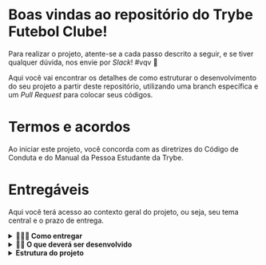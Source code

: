 # Boas vindas ao repositório do Trybe Futebol Clube!

Para realizar o projeto, atente-se a cada passo descrito a seguir, e se tiver qualquer dúvida, nos envie por _Slack_! #vqv 🚀

Aqui você vai encontrar os detalhes de como estruturar o desenvolvimento do seu projeto a partir deste repositório, utilizando uma branch específica e um _Pull Request_ para colocar seus códigos.

# Termos e acordos

Ao iniciar este projeto, você concorda com as diretrizes do Código de Conduta e do Manual da Pessoa Estudante da Trybe.

# Entregáveis

Aqui você terá acesso ao contexto geral do projeto, ou seja, seu tema central e o prazo de entrega.

<details>
  <summary><strong>🤷🏽‍♀️ Como entregar</strong></summary><br />

  Para entregar o seu projeto você deverá criar um *Pull Request* neste repositório.

  Lembre-se que você pode consultar nosso conteúdo sobre [Git & GitHub](https://app.betrybe.com/course/4d67f5b4-34a6-489f-a205-b6c7dc50fc16/) e nosso [Blog - Git & GitHub](https://blog.betrybe.com/tecnologia/git-e-github/) sempre que precisar!
</details>

<details>
  <summary><strong>👨‍💻 O que deverá ser desenvolvido</strong></summary><br />

  ![Exemplo app front](assets/front-example.png)

  O `TFC` é um site informativo sobre partidas e classificações de futebol! ⚽️

  No time de desenvolvimento do `TFC`, seu *squad* ficou responsável por desenvolver uma API (utilizando o método `TDD`) e também integrar *- através do docker-compose -* as aplicações para que elas funcionem consumindo um banco de dados.

  Nesse projeto, você vai construir **um back-end dockerizado utilizando modelagem de dados através do Sequelize**. Seu desenvolvimento deve **respeitar regras de negócio** providas no projeto e **sua API deve ser capaz de ser consumida por um front-end já provido nesse projeto**.

  Para adicionar uma partida é necessário ter um _token_, portanto a pessoa deverá estar logada para fazer as alterações. Teremos um relacionamento entre as tabelas `teams` e `matches` para fazer as atualizações das partidas.

  O seu back-end deverá implementar regras de negócio para popular adequadamente a tabela disponível no front-end que será exibida para a pessoa usuária do sistema.

</details>

<details>
  <summary><strong> Estrutura do projeto</strong></summary><br />

O projeto é composto de 4 entidades importantes para sua estrutura:

1️⃣ **Banco de dados:**
  - Tem o papel de fornecer dados para o serviço _back-end_. Durante os testes sempre vai ser acessado pelo `sequelize` e via porta `3002` do `localhost`; 
  - O projeto contém um script `db:reset` para resetar o banco de dados, criando este e rodando as _migrations_ e _seeders_. Você pode usá-lo em `app/backend` com o commando `npm run db:reset`;
  - Já existem _seeders_ prontas em `app/backend/seeders`. Quando acabar de fazer uma _migration_ você deve renomear a _seeder_ retirando o underline (`_`) ao fim dela, assim o script `db:reset` vai usá-la nos testes e você testará sua _migration_.

2️⃣ **Back-end:**
 - Deve rodar na porta `3001`, pois o front-end faz requisições para ele na porta `3001` por padrão;
 - Sua aplicação deve ser inicializada a partir do arquivo `app/backend/src/server.ts`;
 - Garanta que o `express` é executado e a aplicação ouve a porta que vem das variáveis de ambiente;
 - Todas as dependências extras (tal como `joi`, `boom`, `express-async-errors`...) devem ser listadas em `app/backend/packages.npm`.
  
3️⃣ **Front-end:**
  - Todos os testes a partir do requisito de login usam o `puppeteer` para simular uma pessoa acessando o site `http://localhost:3000/`; 
  - Esse site faz requisições para o back-end na porta `3001` para acessar e modificar os dados do banco através dos endpoints que você deve construir nos requisitos.

4️⃣ **Docker:**
  - O Docker entra com o papel de unir todas as partes e subir um projeto completo com um comando só via o `docker-compose`;
  - Você **deve** configurar as `Dockerfiles` nas raízes do `front-end` e `back-end`, copiando os arquivos para a imagem, instalando as dependências e inicializando a aplicação;
  - Seu projeto deve ter um arquivo `app/docker-compose.yml` (você pode criá-lo a partir do `app/docker-compose.example.yml`), você deve garantir que no arquivo:
    - O container_name` do serviço `back-end` é nomeado como `app_backend`;
    - O banco de dados tem sua porta do container `3306` mapeada para as `3002` do `localhost`;
    - O serviço `front-end` tem a porta `3000` do container mapeada para a porta `3000` do `localhost`.
    - Depois de subir o container você pode acessar o `front-end` via `http://localhost:3000/` como os testes farão. 


<details>
  <summary><strong>🗓 Data de Entrega</strong></summary><br />

  * Projeto individual;
  * Serão `7` dias de projeto;
  * Data de entrega para avaliação final do projeto: `24/06/2022 14:00`.

</details>

# Orientações


## Antes de começar a desenvolver 

Leia essa parte atentamente, pois aqui você encontrará informações importantes para preparar corretamente o setup do projeto.

<details>
  <summary><strong> Iniciando o projeto</strong></summary><br />

  1. Clone o repositório
    * `git clone https://github.com/tryber/sd-016-a-trybe-futebol-clube.git`.
    * Entre na pasta do repositório que você acabou de clonar:
      * `cd sd-016-a-trybe-futebol-clube`

  2. Instale as dependências [**Caso existam**]
    * `npm install`

  3. Crie uma branch a partir da branch `master`
    * Verifique que você está na branch `master`
      * Exemplo: `git branch`
    * Se não estiver, mude para a branch `master`
      * Exemplo: `git checkout master`
    * Agora crie uma branch à qual você vai submeter os `commits` do seu projeto
      * Você deve criar uma branch no seguinte formato: `nome-de-usuario-nome-do-projeto`
      * Exemplo: `git checkout -b joaozinho-sd-016-a-trybe-futebol-clube`

  4. Adicione as mudanças ao _stage_ do Git e faça um `commit`
    * Verifique que as mudanças ainda não estão no _stage_
      * Exemplo: `git status` (deve aparecer listada a pasta _joaozinho_ em vermelho)
    * Adicione o novo arquivo ao _stage_ do Git
        * Exemplo:
          * `git add .` (adicionando todas as mudanças - _que estavam em vermelho_ - ao stage do Git)
          * `git status` (deve aparecer listado o arquivo _joaozinho/README.md_ em verde)
    * Faça o `commit` inicial
        * Exemplo:
          * `git commit -m 'iniciando o projeto x'` (fazendo o primeiro commit)
          * `git status` (deve aparecer uma mensagem tipo _nothing to commit_ )

  5. Adicione a sua branch com o novo `commit` ao repositório remoto
    * Usando o exemplo anterior: `git push -u origin joaozinho-sd-016-a-trybe-futebol-clube`

  6. Crie um novo `Pull Request` _(PR)_
    * Vá até a página de _Pull Requests_ do [repositório no GitHub](https://github.com/tryber/sd-0x-project-[nome-do-projeto]/pulls)
    * Clique no botão verde _"New pull request"_
    * Clique na caixa de seleção _"Compare"_ e escolha a sua branch **com atenção**
    * Clique no botão verde _"Create pull request"_
    * Adicione uma descrição para o _Pull Request_ e clique no botão verde _"Create pull request"_
    * **Não se preocupe em preencher mais nada por enquanto!**
    * Volte até a [página de _Pull Requests_ do repositório](https://github.com/tryber/sd-0x-project-[nome-do-projeto]/pulls) e confira que o seu _Pull Request_ está criado

</details>



<details>
  <summary><strong> Linter</strong></summary><br />

  Para garantir a qualidade do código, usaremos o [ESLint](https://eslint.org/) para fazer a sua análise estática.

  Este projeto já vem com as dependências relacionadas ao _linter_ configuradas nos arquivos `package.json` nos seguintes caminhos:

  - `sd-0x-trybe-futebol-clube/app/backend/package.json`

  Para rodar o `ESLint` em um projeto, basta executar o comando `npm install` dentro do projeto e depois `npm run lint`. Se a análise do `ESLint` encontrar problemas no seu código, tais problemas serão mostrados no seu terminal. Se não houver problema no seu código, nada será impresso no seu terminal.

  Você também pode instalar o plugin do `ESLint` no `VSCode`: bastar ir em extensions e baixar o [plugin `ESLint`](https://marketplace.visualstudio.com/items?itemName=dbaeumer.vscode-eslint).

⚠️**Atenção:** Pull Requests com issues de linter não serão avaliadas. Atente-se para resolvê-las antes de finalizar o desenvolvimento.

</details>



<details>
  <summary><strong>⚠️ Configurações mínimas nas máquinas locais para rodar o projeto</strong></summary><br />


Na sua máquina você deve ter:
	
 - Sistema Operacional Distribuição Unix
 - Node versão 16  
 - Docker
 - Docker-compose versão 1.29.2
	
	
➡️ O `node` deve ter versão igual ou superior à `16.15.0 LTS`. 
	* Para instalar o nvm, [acesse esse link](https://github.com/nvm-sh/nvm#installing-and-updating);
	*Rode os comandos abaixo para instalar a versão correta de `node` e usá-la:
		* `nvm install 16 --lts`
		* `nvm use 16`
		* `nvm alias default 16` 

➡️ O`docker-compose` deve ter versão igual ou superior à`ˆ1.29.2`:
	* Use esse [link de referência para realizar a instalação corretamente no ubuntu](https://app.betrybe.com/course/back-end/docker/orquestrando-containers-com-docker-compose/6e8afaef-566a-47f2-9246-d3700db7a56a/conteudo/0006a231-1a10-48a2-ac82-9e03e205a231/instalacao/abe40727-6310-4ad8-bde6-fd1e919dadc0?use_case=side_bar);
	* Acesse o [link da documentação oficial com passos para desinstalar] (https://docs.docker.com/compose/install/#uninstallation) caso necessário.


</details>


<details>
  <summary><strong>🐳 Configuração Docker</strong></summary><br />

  ### Docker e Docker-compose

  ⚠ O seu docker-compose precisa estar na versão 1.29 ou superior.  ⚠
[Veja aqui a documentação para atualizar o docker-compose.](https://docs.docker.com/compose/install/)

▶️ **Crie os arquivos dockerfile e docker-compose:**

  - As pastas `frontend/` e `backend/` devem possuir um arquivo dockerfile;
  - A pasta `app/` deve possuir um arquivo docker-compose;
  - Os arquivos dockerfile e docker-compose devem estar configurados corretamente.

⚠️ **Atenção:**

- Seu projeto vai conter um arquivo docker-compose.example.yml.
- Seu service do back-end no docker-compose deve ter o `depends_on` exatamente igual ao do arquivo docker-compose.example.yml.
- Use o modelo de serviço do banco de dados que está no arquivo `app/docker-compose.example.yml`, que está igual ao formato abaixo:

 
  ``` yml
  version: '3.9'
  services:
    frontend:
      build: ./frontend
      # ...
      depends_on:
        backend:
          condition: service_healthy
      # Os `healthcheck` devem garantir que a aplicação
      # está operacional, antes de liberar o container
      healthcheck:
        test: ["CMD", "lsof", "-t", "-i:3000"]  # Caso utilize outra porta interna para o front, altere ela aqui também
        timeout: 10s
        retries: 5
    backend:
      build: ./backend
      # ...
      depends_on:
        db:
          condition: service_healthy
      environment:
        - PORT=3001
        # Os dados abaixo se referem ao container `db`
        # Dica: Relembre aqui da comunicação interna entre containers
        - DB_USER=root
        - DB_PASS=123456
        - DB_HOST=db
        - DB_NAME=TRYBE_FUTEBOL_CLUBE
        - DB_PORT=3306
      healthcheck:
        test: ["CMD", "lsof", "-t", "-i:3001"] # Caso utilize outra porta interna para o back, altere ela aqui também
        timeout: 10s
        retries: 5
    db:
      image: mysql:8.0.21
      container_name: db
      ports:
        - 3002:3306
      environment:
        - MYSQL_ROOT_PASSWORD=123456
      restart: 'always'
      healthcheck:
        test: ["CMD", "mysqladmin" ,"ping", "-h", "localhost"] # Deve aguardar o banco ficar operacional
        timeout: 10s
        retries: 5
      cap_add:
        - SYS_NICE # Deve omitir alertas menores
  ```
	
>  👀 **De olho na dica:**
> Lembre-se, você pode revisitar os conteúdos sobre Docker:
> - [Dockerfile](https://app.betrybe.com/course/back-end/docker/manipulacao-e-criacao-de-imagens-no-docker/e92d2393-3508-43ab-8a67-2b2516d25864) (Seção Dockerfile - Comandos Básicos)
> - [docker-compose](https://app.betrybe.com/course/back-end/docker/orquestrando-containers-com-docker-compose/6e8afaef-566a-47f2-9246-d3700db7a56a) (Seção Compose File - Parte I)


  ⚠️ Suas `Dockerfiles`, do _front-end_ e _back-end_, e seu `docker-compose` não serão suficientes para gerar os _containers_. Também será necessário criar as _migrations_ e configurar o _app_ `express` em `app/backend/src/app.ts` para que seu projeto seja executável via Docker. **Por isso implemente os 3 primeiros requisitos para começar a testar o projeto usando o Docker e docker-compose.**

  ⚠️ O avaliador utiliza os mesmos valores das variáveis de ambiente contidas no `docker-compose` (por exemplo `DB_USER`, `DB_PASS`, `DB_HOST`) e as portas que os containers devem utilizar. **Por mais que seja possível alterar algumas delas e ajustar os testes para continuarem funcionais, recomendamos fortemente a não alterá-las.**

</details>

<details>
  <summary><strong>⚠️ Pré-requisitos para uma boa avaliação </strong></summary><br />

 Para que esse projeto faça a avaliação corretamente, **sua aplicação deve ter um funcionamento mínimo**. Isso porque o avaliador **vai executar um teste de usabilidade E2E** (End-to-end, ou Ponto a ponto). 

> Leia mais sobre esse tipo de teste [nesse link](https://app.betrybe.com/course/real-life-engineer/e2e_tests_puppeteer))*, acompanhado de validações adicionais *(Compilação do TypeScript e inicialização do Sequelize)* que podem ser acompanhados pelo uso do script `npm run test:debug`;

 ▶️ **Premissas gerais:**

 Considere que para TODOS OS REQUISITOS, EXCETO os de testes de cobertura:

  - Deve existir uma aplicação de back-end **rodando em um container de nome `app_backend`**;
    - Considere a leitura do dia de *Docker* `Manipulação e Criação de Imagens no Docker` [nesse link](https://app.betrybe.com/course/back-end/docker/manipulacao-e-criacao-de-imagens-no-docker/e92d2393-3508-43ab-8a67-2b2516d25864).
    - ⚠️ Utilize o parâmetro `container_name` no seu serviço para customizar e forçar o nome do mesmo:
  ``` yml
  #...

    backend:
      # ...
      container_name: app_backend
      # ...

  # ...
  ```

  - O container `app_backend` deve ser capaz **de se comunicar com outro container rodando um banco de dados mysql**;
    - Considere a leitura do dia de *Docker* `Orquestrando Containers com Docker Compose` [nesse link](https://app.betrybe.com/course/back-end/docker/orquestrando-containers-com-docker-compose/6e8afaef-566a-47f2-9246-d3700db7a56a).

  - Dentro do container `app_backend`, o avaliador irá verificar:
    - **Que é possível rodar o `tsc` ("TypeScript Compiler") sem erros**, através do script `build`, da própria aplicação back-end;
    - **Que o `tsc` deve gerar um arquivo `./build/database/config/database.js`** dentro do container `app_backend`;
      - Considere a leitura da seção `Bônus: Model com Sequelize` no conteúdo de *TypeScript*: `Tipagem Estática e Generics` [nesse link](https://app.betrybe.com/course/back-end/typescript/tipagem-estatica-e-generics/68eccf60-a982-4455-837d-da31e8726be5).
    - **Que é possível restaurar e popular o banco de dados** utilizando o `sequelize-cli`, a partir do arquivo de configuração `./build/database/config/database.js`, utilizando o script `db:reset`, da própria aplicação back-end.
      - ⚠️ Note:
        -  Os seeds já foram providos em `./app/backend/src/database/seeders`, **porém, precisam ser renomeados** *(remoção do underline (`_`), do final do arquivo)* para que possam ser reconhecidos pelo `sequelize-cli`, a medida que as respectivas `migrations` forem criadas;
        -  Existe uma `migration` com nome `./app/backend/src/database/migrations/99999999999999-create-z.js` responsável por indicar que o banco foi criado corretamente e está funcionando. **Não apague ou renomeie essa migration**,

  ⚠️ **A partir do 5º requisito**, a aplicação de front-end deve estar **rodando em um container**, de forma que a mesma tentará consumir sua aplicação back-end (**que deve estar saudável**, considerando os pontos anteriores).

</details>


## Durante o desenvolvimento 

Aqui você encontrará orientações e dicas que ajudarão muito no desenvolvimento do projeto. Sempre que tiver dúvidas ou bugs aparecerem, dê uma olhada aqui. 👀

<details>
  <summary><strong>⌨️ Boas práticas</strong></summary><br/>

</br>

* Versione seu projeto

  * Faça `commits` das alterações que você fizer no código regularmente;

  * Lembre-se de sempre após um (ou alguns) `commits` atualizar o repositório remoto.

  * Os comandos que você utilizará com mais frequência são:
    1. `git status` _(para verificar o que está em vermelho - fora do stage - e o que está em verde - no stage)_;
    2. `git add` _(para adicionar arquivos ao stage do Git)_;
    3. `git commit` _(para criar um commit com os arquivos que estão no stage do Git)_;
    4. `git push -u nome-da-branch` _(para enviar o commit para o repositório remoto na primeira vez que fizer o `push` de uma nova branch)_;
    5. `git push` _(para enviar o commit para o repositório remoto após o passo anterior)_.

</details>

<details>
  <summary><strong>⚠️ Inicialização do compose e verificação dos logs das aplicações </strong></summary><br />

  - Considerando o uso do parâmetro `healthcheck` em cada container do seu `docker-compose.yml`, a inicialização dos containers deve aguardar o comando de status de saúde (o que valida se aquele container está operacional ou não):
    - No container `db`, representado por um comando `ping` no banco de dados;
    - No back-end, representado por um comando `lsof`, que vai procurar aplicações ativas na porta definida (por padrão, no caso `3001`);
    - No front-end, representado por um comando `lsof`, que vai procurar aplicações ativas na porta definida (por padrão, no caso `3000`).

  - Caso os containers respeitem as premissas anteriores, os mesmos devem ser criados sem maiores problemas:

  ![Criação dos containers concluída com sucesso!](assets/compose-status-01.png)


  - No compose, não há necessidade de parar e/ou reiniciar containers que não tiveram alterações. Em caso de alteração somente da imagem do back-end, basta utilizar, a partir da raiz, o comando `npm run compose:up`.
    - Na prática, o comando deve rodar, a partir da pasta `./app` (onde deve residir seu `docker-compose.yml`), o comando `docker-compose up -d --build`. Esse comando forçará o re-build da imagem da aplicação `back-end`:

  ![Re-criação do container do back-end](assets/compose-status-02.png)

  - Em caso de algum problema (no back-end, por exemplo), você deve se deparar com alguma mensagem do tipo:

  ![Erro no status de saúde do container do back-end](assets/compose-status-03.png)

  > ⚠️ Lembre-se, não cabe ao avaliador de usabilidade dizer qual é o problema específico na sua aplicação, **portanto, cabe aqui investigar o problema**, sempre considerando as premissas anteriores.

  - Nesse caso, a partir da pasta `./app` (onde está seu *docker-compose*), é possível rodar o comando `docker-compose logs` (Para ver todos os status) ou `docker-compose logs <nome-do-seu-serviço>` (Para mostrar somente o de um escopo específico).
    - ⚠️ é indicado remover o parâmetro `restart: 'always'` do seu serviço, para que o mesmo não polua seus logs;
    - No nosso contexto, rodando o comando `docker-compose logs backend`:

  ![docker-compose logs backend](assets/compose-status-04.png)

  > Aqui não houve problema com o `tsc`, porém a senha para acesso ao banco pelo sequelize estava errada.



 #### ⚠️ **Inicie seu `docker-compose` antes de testar localmente!** ⚠️

  Os testes vão utilizar a sua aplicação do compose para fazer as validações, portanto **é essencial que ela esteja funcionando corretamente** para que os testes passem!

  - Para isso, garanta que as aplicações, tanto do back, quanto do front-end, possuem arquivos `Dockerfile` válidos;
  - Utilize os scripts de apoio `npm run compose:up` / `npm run compose:down`, para facilitar a execução do seu *compose*.

</details>

<details>

  <summary><strong><h4> Variáveis de ambiente </h4></strong></summary><br/>


 - Você vai precisar configurar as variáveis globais do MySQL. Portanto, use esse [conteúdo de variáveis de ambiente com NodeJS](https://blog.rocketseat.com.br/variaveis-ambiente-nodejs/) como referência.

 - Faça essas configurações também para as variáveis de ambiente usadas nesses arquivos:

  `sd-0x-trybe-futebol-clube/app/backend/src/database/config/database.ts`

  ```
  module.exports = {
    username: process.env.DB_USER,
    password: process.env.DB_PASS,
    database: TRYBE_FUTEBOL_CLUBE,
    host: process.env.DB_HOST,
    port: process.env.DB_PORT,
    dialect: 'mysql',
  };

  ```

 ⚠️ Neste arquivo é obrigatório deixar o nome da database como `"database": 'TRYBE_FUTEBOL_CLUBE'`.

  - É essencial usar essas 3 variáveis no arquivo acima:**
	* `host: process.env.DB_HOST`;
	* `user: process.env.DB_USER`;
	* `password: process.env.DB_PASS`.

> Com essas variáveis conseguiremos fazer a conexão ao banco do avaliador automático.

  **⚠️ Variáveis de ambiente além das especificadas acima não são suportadas, pois não são esperadas pelo avaliador do projeto. ⚠️**


</details>


<details>
  <summary><h4><strong> Sequelize </strong></h4></summary><br/>

  Para o desenvolvimento, o time de produto disponibilizou um *Diagrama de Entidade-Relacionamento (DER)* para construir a modelagem do banco de dados. Com essa imagem você já consegue saber:
  - Como nomear suas tabelas e colunas;
  - Quais são os tipos de suas colunas;
  - Relações entre tabelas.

    ![Exemplo banco de dados](assets/er-diagram.png)

> 👀 **De olho na dica:** também é possível buscar referências nas seeds providas no projeto em `./app/backend/src/database/seeders`.

</details>

 
<details>

  <summary><h4><strong> Chave JWT e criptografia de senhas </strong></h4></summary><br/>


  - A sua chave `JWT` deve ser inserida em `app/backend/jwt.evaluation.key` e deve ser carregada no back-end com o uso da biblioteca `fs`.

- A biblioteca utilizada para criptografar a senha no banco de dados é a `bcryptjs` [bcryptjs npm](https://www.npmjs.com/package/bcryptjs). Utilize especificamente essa biblioteca, que pode ser colocada como dependência em `app/backend/package.json`. Lembre-se de adicioná-la depois em `app/backend/packages.npm` para que o avaliador realize a instalação dela no projeto para avaliação.
	  
</details>

<details>

 <summary><h4> Testes de cobertura </h4></summary><br/>


  A construção de testes de cobertura no back-end deve ser feita em *TypeScript*, utilizando `mocha`, `chai` e `sinon`, na pasta `app/backend/src/tests/`, conforme o exemplo em `app/backend/src/tests/change.me.test.ts` *(aqui considerando um teste de integração)*:

  ```typescript
  import * as sinon from 'sinon';
  import * as chai from 'chai';
  // @ts-ignore
  import chaiHttp = require('chai-http');

  import { app } from '../app';
  import Example from '../database/models/ExampleModel';

  import { Response } from 'superagent';

  chai.use(chaiHttp);

  const { expect } = chai;

  describe('Seu teste', () => {
    /**
     * Exemplo do uso de stubs com tipos
     */

    // let chaiHttpResponse: Response;

    // before(async () => {
    //   sinon
    //     .stub(Example, "findOne")
    //     .resolves({
    //       ...<Seu mock>
    //     } as Example);
    // });

    // after(()=>{
    //   (Example.findOne as sinon.SinonStub).restore();
    // })

    // it('...', async () => {
    //   chaiHttpResponse = await chai
    //      .request(app)
    //      ...

    //   expect(...)
    // });

    it('Seu sub-teste', () => {
      expect(false).to.be.eq(true);
    });
  });
  ```

Os testes devem cobrir todos os arquivos contidos em `app/backend/src`, com exceção daqueles que já foram entregues com o projeto.

Para rodar testes de cobertura no seu back-end, utilize o comando: `npm run test:coverage`

</details>

 <details>

  <summary><h4><strong> 👀 Dicas e comandos úteis </strong></h4></summary><br/>


  - Ao rodar o comando `npm install` na pasta raiz do projeto você automaticamente estará **instalando suas aplicações (front e back)**;
  - Você pode **instalar suas aplicações (front e back)** rodando o comando `npm run install:apps` na pasta raiz do projeto;
  - Você pode rodar o avaliador **mostrando as operações que o navegador vai fazer no front-end** durante os testes E2E utilizando o comando `npm run test:browser`;
  - Você pode **debugar alguns erros do avaliador** (como por exemplo a validação do banco de dados, ou da compilação do TS), onde são *printadas* na tela algumas infos adicionais, utilizando o comando `npm run test:debug`;
  - Você pode **subir ou descer uma aplicação do compose**, utilizando `npm run` com os scripts `compose:up`, `compose:down`;
  - Para criação da API com TS + POO, **recomenda-se fazer ou relembrar os exercícios** do conteúdo de POO e SOLID, especificamente o do dia de `SOLID - Introdução e Princípios S, O e D`, [nesse link](https://app.betrybe.com/course/back-end/poo-solid/solid-introducao-e-principios-s-o-e-d/d63831d8-f791-447d-9227-29e3b0ad6130/exercicios/afe9bcbb-769e-4a68-9e67-9267f631f83d).

</details>

	
## Depois de terminar o desenvolvimento

Aqui você encontra orientações opcionais para seguir após o desenvolvimento do projeto e finalizar com "chave de ouro". 🔑


<details>
  <summary><strong>🤝 Como entregar o projeto?</strong></summary><br/>

  Para "entregar" seu projeto, siga os passos a seguir:

  - Vá até a página DO SEU Pull Request, adicione a label de "code-review" e marque seus colegas
    - No menu à direita, clique no *link* "Labels" e escolha a label code-review
    - No menu à direita, clique no *link* "Assignees" e escolha o seu usuário
    - No menu à direita, clique no *link* "Reviewers" e digite students, selecione o time tryber/students-sd-0x

 ➡️ Se ainda houver alguma dúvida sobre como entregar seu projeto, [aqui tem um video explicativo](https://vimeo.com/362189205).

⚠️**Atenção:** lembre-se de garantir que todas as _issues_ comentadas pelo Linter estão resolvidas!

</details>

<details>
  <summary><strong>🗣 Nos dê feedbacks sobre o projeto!</strong></summary><br />

Ao finalizar e submeter o projeto, não se esqueça de avaliar sua experiência preenchendo o formulário. 
**Leva menos de 3 minutos!**

[FORMULÁRIO DE AVALIAÇÃO DE PROJETO](https://be-trybe.typeform.com/to/ZTeR4IbH)

⚠️**Atenção** o avaliador automático não necessariamente avalia seu projeto na ordem em que os requisitos aparecem no readme. Isso acontece para deixar o processo de avaliação mais rápido. Então, não se assuste se isso acontecer, ok?

</details>

<details>
  <summary><strong>🗂 Compartilhe seu portfólio!</strong></summary><br />

  Você sabia que o LinkedIn é a principal rede social profissional e compartilhar o seu aprendizado lá é muito importante para quem deseja construir uma carreira de sucesso? Compartilhe esse projeto no seu LinkedIn, marque o perfil da Trybe (@trybe) e mostre para a sua rede toda a sua evolução.

</details>

<br/>
	


# Requisitos

## Database

#### Dicas para começar a seção de Database 👀
  - Comece rodando o comando `npm run build` na pasta do `back-end` para buildar a aplicação
  - [Nessa seção](#Sequelize) temos o diagrama de entidades;
  - Mantenha o arquivo `/app/backend/src/database/migrations/99999999999999-create-z.js`, pois ele é necessário para a avaliação dos requisitos dessa seção.
  - a leitura da seção `Bônus: Model com Sequelize` no conteúdo de `TypeScript: Tipagem Estática e Generics`, contido [nesse link](https://app.betrybe.com/course/back-end/typescript/tipagem-estatica-e-generics/68eccf60-a982-4455-837d-da31e8726be5), é recomendável!
	
### 1 - Desenvolva em `/app/backend/src/database` nas pastas correspondentes, uma migration e um model para a tabela de `teams`

  - O avaliador consultará os dados da tabela teams, verificando se ela contém os dados iniciais corretos.


### 2 - Desenvolva em `/app/backend/src/database` nas pastas correspondentes, uma migration e um model para a tabela de `matches`

  - O avaliador consultará os dados da tabela matches, verificando se ela contém os dados iniciais corretos.

### 3 - Desenvolva em `/app/backend/src/database` nas pastas correspondentes, uma migration e um model para a tabela `users`

  - O avaliador consultará os dados da tabela users, verificando se ela contém os dados iniciais corretos.

## Login

- A rota deve ser (`/login`);

- A rota deve receber os campos `email` e `password` e esses campos devem ser validados no banco de dados:
  - O campo `email` deve receber um email válido;
  - O Campo `password` deve ter mais de 6 caracteres.

- Sua chave `JWT` do back-end, utilizada para assinatura do token, deve ser salva no arquivo `app/backend/jwt.evaluation.key`. Ela pode ser carregada em sua aplicação utilizando a biblioteca `fs` e é necessária para passar nos testes. Veja mais sobre isso na [seção sobre JWT](#Chave-JWT-e-criptografia-de-senhas);

- As senhas que existem no banco de dados estão encriptadas. Essa é a forma segura de guardar senhas, portnato use o `bcryptjs` para comparar a senha do banco com a recebida no corpo da requisição. [Essa biblioteca](https://www.npmjs.com/package/bcryptjs) já está instalada nas dependências do projeto. 


- O body da requisição deve conter o seguinte formato:
  ```json
  {
    "email": "string",
    "password": "string"
  }
  ```

### 4 - (`TDD`) Desenvolva testes que cubram no mínimo 5% dos arquivos back-end em `/src`, com um mínimo de 7 linhas cobertas

  **Sugestões:**
  - Baseando-se no contrato do endpoint `/login` **do próximo requisito**, inicie um teste de integração utilizando a metodologia `TDD` com a implementação do requisito seguinte;
  - Nesse primeiro momento, foque em desenvolver o que pede o requisito, progredindo gradualmente a partir disso;
  - Para tanto, utilize/altere o arquivo de referência `app/backend`/src`/tests/change.me.test.ts`;
  - Veja a seção de [Testes de cobertura](#Testes-de-cobertura) para mais detalhes.

### 5 - Desenvolva o endpoint `/login` no back-end de maneira que ele permita o acesso com dados válidos no front-end

  - A rota de ser do tipo `POST`;

  - O avaliador verificará se é possível fazer o login com dados corretos e que após o acesso será redirecionado para a tela de jogos.

- Se o login foi feito com sucesso, o resultado retornado deverá ser similar ao exibido abaixo, com um status http `200`:
	
  ```json
  {
    "user": {
      "id": 1,
      "username": "Admin",
      "role": "admin",
      "email": "admin@admin.com"
    },
    "token": "123.456.789" // Aqui deve ser o token gerado pelo backend.
  }
  ```

### 6 - (`TDD`) Desenvolva testes que cubram no mínimo 10% dos arquivos back-end em `/src`, com um mínimo de 19 linhas cobertas

  **Sugestão:**
  - Evolua os testes de integração da sua rota `/login`, utilizando o método `TDD`, agora considerando **o contrato do próximo requisito**.

### 7 - Desenvolva o endpoint `/login` no back-end de maneira que ele não permita o acesso com um email inválido no front-end

  - O avaliador verificará se fazer o login com um email incorreto retornará status não-autorizado.

  - Se o login tiver o "email" **inválido**, o resultado retornado será similar ao exibido abaixo, com um status http `401`:
	
  ```json
    { "message": "Incorrect email or password" }
  ```

### 8 - (`TDD`) Desenvolva testes que cubram no mínimo 15% dos arquivos back-end em `/src`, com um mínimo de 25 linhas cobertas

  **Sugestão:**
  - Evolua os testes de integração da sua rota `/login`, utilizando o método `TDD`, agora considerando **o contrato do próximo requisito**.

### 9 - Desenvolva o endpoint `/login` no back-end de maneira que ele não permita o acesso com uma senha inválida no front-end

  - O avaliador verificará se fazer o login com uma senha incorreta retornará status não-autorizado.

  - Se o login tiver a "senha" **inválida** o resultado retornado deverá ser conforme exibido abaixo, com um status http `401`:
	
  ```json
    { "message": "Incorrect email or password" }
  ```

### 10 - (`TDD`) Desenvolva testes que cubram no mínimo 20% dos arquivos back-end em `/src`, com um mínimo de 35 linhas cobertas

  **Sugestão:**
  - Evolua os testes de integração da sua rota `/login`, utilizando o método `TDD`, agora considerando **o contrato do próximo requisito**.

### 11 - Desenvolva o endpoint `/login` no back-end de maneira que ele não permita o acesso sem informar um email no front-end

  - O avaliador verificará se ao tentar fazer o login sem um email, haverá o retorno de status não-autorizado.

 - Se o login não tiver o campo "email", o resultado retornado deverá ser a mensagem abaixo, com um status http `400`:
	
  ```json
    { "message": "All fields must be filled" }
  ```

### 12 - (`TDD`) Desenvolva testes que cubram no mínimo 30% dos arquivos back-end em `/src`, com um mínimo de 45 linhas cobertas

  **Sugestão:**
  - Evolua os testes de integração da sua rota `/login`, utilizando o método `TDD`, agora considerando **os contratos dos próximos dois requisitos**.

### 13 - Desenvolva o endpoint `/login` no back-end de maneira que ele não permita o acesso sem informar uma senha no front-end

  - O avaliador verificará se ao tentar fazer login sem senha, o retorno será status não-autorizado.

  - Se o login não tiver o campo "password", o resultado retornado deverá ser conforme exibido abaixo, com um status http `400`:
	
  ```json
    { "message": "All fields must be filled" }
  ```

### 14 - Desenvolva o endpoint `/login/validate` no back-end de maneira que ele retorne os dados corretamente no front-end

  - Deve ser uma rota `GET` que receba um `header` com parâmetro `authorization`, onde ficará armazenado o token gerado no login;

  - O avaliador verificará se ao tentar bater na rota com um token válido, o mesmo retornará o tipo de usuário.

  - A resposta deve ser de status `200` com uma `string` contendo a `role` do *user*:
	
  ```plaintext
    "admin"
  ```

## Jogos

 - Os requisitos a seguir consideram o consumo da rota `/teams` para retornar os nomes dos times associados à partida na renderização do front-end

### 15 - (`TDD`) Desenvolva testes que cubram no mínimo 45% dos arquivos back-end em `/src`, com um mínimo de 70 linhas cobertas

  **Sugestão:**
  - Crie um novo teste de integração, agora da sua rota `/teams`, utilizando o método `TDD`, considerando **os contratos dos próximos dois requisitos**.

### 16 - Desenvolva o endpoint `/teams` no back-end de forma que ele possa retornar todos os times corretamente

  - Deve ser uma rota `GET` com resposta com status `200` e com um `json` contendo o retorno no seguinte modelo:

```json
[
	{
		"id": 1,
		"teamName": "Avaí/Kindermann"
	},
	{
		"id": 2,
		"teamName": "Bahia"
	},
	{
		"id": 3,
		"teamName": "Botafogo"
	},
	...
]
```

### 17 - Desenvolva o endpoint `/teams/:id` no back-end de forma que ele possa retornar dados de um time específico

  - Deve ser uma rota `GET` com resposta com status `200` e com um `json` contendo o retorno no seguinte modelo:

```json
{
	"id": 5,
	"teamName": "Cruzeiro"
}
```

### 18 - (`TDD`) Desenvolva testes que cubram no mínimo 60% dos arquivos back-end em `/src`, com um mínimo de 80 linhas cobertas

  **Sugestão:**
  - Crie um novo teste de integração, agora da sua rota `/matches`, utilizando o método `TDD`, agora considerando **os contratos dos próximos três requisitos**.


### 19 - Desenvolva o endpoint `/matches` de forma que os dados apareçam corretamente na tela de partidas no front-end.

  - A rota deve ser um `GET` e retorna uma lista de partidas;

  - Será validado que a página apresentará todos os dados de partidas sem nenhum filtro.

    Exemplo de retorno:
    ```json
    [
      {
        "id": 1,
        "homeTeam": 16,
        "homeTeamGoals": 1,
        "awayTeam": 8,
        "awayTeamGoals": 1,
        "inProgress": false,
        "teamHome": {
          "teamName": "São Paulo"
        },
        "teamAway": {
          "teamName": "Grêmio"
        }
      },
      ...
      {
        "id": 41,
        "homeTeam": 16,
        "homeTeamGoals": 2,
        "awayTeam": 9,
        "awayTeamGoals": 0,
        "inProgress": true,
        "teamHome": {
          "teamName": "São Paulo"
        },
        "teamAway": {
          "teamName": "Internacional"
        }
      }
    ]
    ```

### 20 - Desenvolva o endpoint `/matches` de forma que seja possível filtrar as partidas em andamento na tela de partidas do front-end

  - A rota deverá ser do tipo `GET` e retornar uma lista de partidas filtradas;

  - Será validado que ao escolher a opção de partidas em andamento serão filtradas todas as partidas em andamento;

  - Essa requisição deverá usar `query string` para definir o parâmetro.
    ex: `matches?inProgress=true`

  Exemplo de retorno da requisição:
  ```json
  [
    {
      "id": 41,
      "homeTeam": 16,
      "homeTeamGoals": 2,
      "awayTeam": 9,
      "awayTeamGoals": 0,
      "inProgress": true,
      "teamHome": {
        "teamName": "São Paulo"
      },
      "teamAway": {
        "teamName": "Internacional"
      }
    },
    {
      "id": 42,
      "homeTeam": 6,
      "homeTeamGoals": 1,
      "awayTeam": 1,
      "awayTeamGoals": 0,
      "inProgress": true,
      "teamHome": {
        "teamName": "Ferroviária"
      },
      "teamAway": {
        "teamName": "Avaí/Kindermann"
      }
    }
  ]
  ```

### 21 - Desenvolva o endpoint `/matches` de forma que seja possível filtrar as partidas finalizadas na tela de partidas do front-end

  - A rota deverá ser do tipo `GET` e retornar uma lista de partidas filtradas;

  - Será validado que ao escolher a opção de partidas finalizadas serão filtradas todas as partidas finalizadas;

  - Essa requisição deverá usar `query string` para definir o parâmetro:
    ex: `matches?inProgress=false`

  Exemplo de retorno da requisição:
  ```json
  [
    {
      "id": 1,
      "homeTeam": 16,
      "homeTeamGoals": 1,
      "awayTeam": 8,
      "awayTeamGoals": 1,
      "inProgress": false,
      "teamHome": {
        "teamName": "São Paulo"
      },
      "teamAway": {
        "teamName": "Grêmio"
      }
    },
    {
      "id": 2,
      "homeTeam": 9,
      "homeTeamGoals": 1,
      "awayTeam": 14,
      "awayTeamGoals": 1,
      "inProgress": false,
      "teamHome": {
        "teamName": "Internacional"
      },
      "teamAway": {
        "teamName": "Santos"
      }
    }
  ]
  ```

## Adicionar Partidas

  - Para os requisitos de criação de partidas, é necessário que a rota `/teams` funcione corretamente.

### 22 - (`Bônus`; `TDD`) Desenvolva testes que cubram no mínimo 80% dos arquivo back-end em `/src`, com um mínimo de 100 linhas cobertas

  **Sugestão:**
  - Evolua os testes de integração da sua rota `/matches`, utilizando o método `TDD`, agora considerando **o contrato dos próximos requisitos**.

### 23 - Desenvolva a rota `/matches` de modo que seja possível salvar uma partida com o status de inProgress como true no banco de dados

  - A rota deverá ser do tipo `POST` e retornar a partida inserida no banco de dados;

  - Será validado que é possível salvar um jogo no banco de dados e ver o jogo na página de jogos;

  - A partida só pode ser criada com token JWT validado;

  - O corpo da requisição terá o seguinte formato:
	
  ```json
  {
    "homeTeam": 16, // O valor deve ser o id do time
    "awayTeam": 8, // O valor deve ser o id do time
    "homeTeamGoals": 2,
    "awayTeamGoals": 2,
    "inProgress": true // a partida deve ser criada como em progresso
  }
  ```

  - Caso a partida seja inserida com sucesso, deve-se retornar os dados da partida, com _status_ `201`:

  ```json
  {
    "id": 1,
    "homeTeam": 16,
    "homeTeamGoals": 2,
    "awayTeam": 8,
    "awayTeamGoals": 2,
    "inProgress": true,
  }
  ```

### 24 - Desenvolva a rota `/matches/:id/finish` de modo que seja possível salvar uma partida com o status de inProgress como false no banco de dados

  - A rota deve ser do tipo `PATCH`;

  - Será recebido o `id` pelo parâmetro da URL;

  - Será validado que ao finalizar uma partida, a alteração é feita no banco de dados e na página.
	
  - Deve-se retornar, com um status `200`, a seguinte mensagem:

  ```json
  { "message": "Finished" }
  ```

### 25 - Desenvolva o endpoint `/matches` de forma que não seja possível inserir uma partida com times iguais

  - Será validado que não é possível inserir uma partida com times iguais;

  - Não deve ser possível criar uma partida com o mesmo time, por exemplo: Barcelona x Barcelona. Caso isso ocorra, deve-se retornar, com um status `401`, a seguinte mensagem::

  ```json
  { "message": "It is not possible to create a match with two equal teams" }
  ```

### 26 - Desenvolva o endpoint `/matches` de forma que não seja possível inserir uma partida com um time que não existe na tabela teams

  - Será validado que não é possível inserir uma partida com um time que não existe na tabela teams;

  - Caso algum dos times não esteja cadastrado no banco de dados, deve-se retornar, com um status `404,` a seguinte mensagem:

  ```json
  { "message": "There is no team with such id!" }
  ```

## Editar Partidas

### 27 - Desenvolva o endpoint `/matches/:id` de forma que seja possível atualizar partidas em andamento

  - O endpoint deve ser do tipo `PATCH`;

  - Será recebido o `id` pelo parâmetro da URL;

  - Será avaliado que é possível alterar o resultado de uma partida.

  - O corpo da requisição terá o seguinte formato:
  ```json
  {
    "homeTeamGoals": 3,
    "awayTeamGoals": 1
  }
  ```
  - Será avaliado que é o endpoint responde à requisição com um status `200` e qualquer corpo.

### 28 - Desenvolva o endpoint `/matches/:id` de forma que seja possível finalizar partidas em andamento

  - O endpoint deve ser do tipo `PATCH`;

  - Será recebido o `id` pelo parâmetro da url;

  - Será avaliado que é possível finalizar uma partida em andamento.

  - Será avaliado que o endpoint responde à requisição com um status `200` e qualquer corpo.

## Leaderboards (placares)

 ▶️ Para construir a classificação dos times, devem ser seguidas as seguintes regras de negócios:

    - `Classificação`: Posição na classificação;
    - `Time`: Nome do time;
    - `P`: Total de Pontos;
    - `J`: Total de Jogos;
    - `V`: Total de Vitórias;
    - `E`: Total de Empates;
    - `D`: Total de Derrotas;
    - `GP`: Gols marcados a favor;
    - `GC`: Gols sofridos;
    - `SG`: Saldo total de gols;
    - `%`: Aproveitamento do time.

    <br/>

  - Todas as regras de negócio e cálculos necessários deverão ser realizados no seu back-end. A aplicação front-end apenas renderizará essas informações.

  - Para calcular o `Total de Pontos` você deve levar em consideração que:

    - O time `vitorioso`: marcará +3 pontos;
    - O time `perdedor`: marcará 0 pontos;
    - Em caso de `empate`: ambos os times marcam +1 ponto.

  - Para o campo `Aproveitamento do time (%)`, que é a porcentagem de jogos ganhos, use a seguinte fórmula: `P/(J*3)*100`, onde:

    - `P`: Total de Pontos;
    - `J`: Total de Jogos.

    Obs.: O seu resultado deverá ser limitado a `duas casas decimais`.

  - O resultado deverá ser ordenado sempre de forma decrescente, levando em consideração a quantidade de pontos que o time acumulou. Em caso de empate no `Total de Pontos`, você deve levar em consideração os seguintes critérios para desempate:

  **Ordem para desempate**

  1º Total de Vitórias;
  2º Saldo de gols;
  3º Gols a favor;
  4º Gols sofridos.


  ⚠️ **Atenção:** ⚠️

  - Por padrão, as respostas de todos os seus endpoints deverão estar em inglês, mesmo que a renderização no front-end seja em português.
  - A sua tabela deverá renderizar **somente** as PARTIDAS que já foram FINALIZADAS!
  
**Os seguintes pontos serão avaliados:**

  ```
  - Se a lista de classificação está correta;
  - Se a regra de classificação se mantém mesmo com mudanças na classificação;
  - Se a tabela de classificação tem 10 colunas;
  - Se a tabela tem uma linha para cada time.
  ```

**Exemplo de retorno esperado:**

  ```json
  [
    {
      "name": "Palmeiras",
      "totalPoints": 13,
      "totalGames": 5,
      "totalVictories": 4,
      "totalDraws": 1,
      "totalLosses": 0,
      "goalsFavor": 17,
      "goalsOwn": 5,
      "goalsBalance": 12,
      "efficiency": 86.67
    },
    {
      "name": "Corinthians",
      "totalPoints": 12,
      "totalGames": 5,
      "totalVictories": 4,
      "totalDraws": 0,
      "totalLosses": 1,
      "goalsFavor": 12,
      "goalsOwn": 3,
      "goalsBalance": 9,
      "efficiency": 80
    },
    {
      "name": "Santos",
      "totalPoints": 11,
      "totalGames": 5,
      "totalVictories": 3,
      "totalDraws": 2,
      "totalLosses": 0,
      "goalsFavor": 12,
      "goalsOwn": 6,
      "goalsBalance": 6,
      "efficiency": 73.33
    },
    ...
  ]
  ```


## Leaderboard Home

### 29 - Desenvolva o endpoint `/leaderboard/home` de forma que seja possível filtrar as classificações dos times da casa na tela de classificação do front-end com os dados iniciais do banco de dados

  - O endpoint deverá ser do tipo `GET` e ter o retorno como descrito no exemplo do [leaderboard](#leaderboards);

  - Será avaliado que ao fazer a requisição ao endpoint `/leaderboard/home` serão retornados os campos e valores corretos, considerando os dados iniciais do banco de dados.
	

  <details>  
<summary><strong> Retorno esperado: </strong></summary> <br/>

```js
[
    {
      name: 'Santos',
      totalPoints: '9',
      totalGames: '3',
      totalVictories: '3',
      totalDraws: '0',
      totalLosses: '0',
      goalsFavor: '9',
      goalsOwn: '3',
      goalsBalance: '6',
      efficiency: '100'
    },
    {
      name: 'Palmeiras',
      totalPoints: '7',
      totalGames: '3',
      totalVictories: '2',
      totalDraws: '1',
      totalLosses: '0',
      goalsFavor: '10',
      goalsOwn: '5',
      goalsBalance: '5',
      efficiency: '77.78'
    },
    {
      name: 'Corinthians',
      totalPoints: '6',
      totalGames: '2',
      totalVictories: '2',
      totalDraws: '0',
      totalLosses: '0',
      goalsFavor: '6',
      goalsOwn: '1',
      goalsBalance: '5',
      efficiency: '100'
    },
    {
      name: 'Grêmio',
      totalPoints: '6',
      totalGames: '2',
      totalVictories: '2',
      totalDraws: '0',
      totalLosses: '0',
      goalsFavor: '4',
      goalsOwn: '1',
      goalsBalance: '3',
      efficiency: '100'
    },
    {
      name: 'Real Brasília',
      totalPoints: '6',
      totalGames: '2',
      totalVictories: '2',
      totalDraws: '0',
      totalLosses: '0',
      goalsFavor: '2',
      goalsOwn: '0',
      goalsBalance: '2',
      efficiency: '100'
    },
    {
      name: 'São Paulo',
      totalPoints: '4',
      totalGames: '2',
      totalVictories: '1',
      totalDraws: '1',
      totalLosses: '0',
      goalsFavor: '4',
      goalsOwn: '1',
      goalsBalance: '3',
      efficiency: '66.67'
    },
    {
      name: 'Internacional',
      totalPoints: '4',
      totalGames: '3',
      totalVictories: '1',
      totalDraws: '1',
      totalLosses: '1',
      goalsFavor: '4',
      goalsOwn: '6',
      goalsBalance: '-2',
      efficiency: '44.44'
    },
    {
      name: 'Botafogo',
      totalPoints: '4',
      totalGames: '3',
      totalVictories: '1',
      totalDraws: '1',
      totalLosses: '1',
      goalsFavor: '2',
      goalsOwn: '4',
      goalsBalance: '-2',
      efficiency: '44.44'
    },
    {
      name: 'Ferroviária',
      totalPoints: '3',
      totalGames: '2',
      totalVictories: '1',
      totalDraws: '0',
      totalLosses: '1',
      goalsFavor: '3',
      goalsOwn: '2',
      goalsBalance: '1',
      efficiency: '50'
    },
    {
      name: 'Napoli-SC',
      totalPoints: '2',
      totalGames: '2',
      totalVictories: '0',
      totalDraws: '2',
      totalLosses: '0',
      goalsFavor: '2',
      goalsOwn: '2',
      goalsBalance: '0',
      efficiency: '33.33'
    },
    {
      name: 'Cruzeiro',
      totalPoints: '1',
      totalGames: '2',
      totalVictories: '0',
      totalDraws: '1',
      totalLosses: '1',
      goalsFavor: '2',
      goalsOwn: '3',
      goalsBalance: '-1',
      efficiency: '16.67'
    },
    {
      name: 'Flamengo',
      totalPoints: '1',
      totalGames: '2',
      totalVictories: '0',
      totalDraws: '1',
      totalLosses: '1',
      goalsFavor: '1',
      goalsOwn: '2',
      goalsBalance: '-1',
      efficiency: '16.67'
    },
    {
      name: 'Minas Brasília',
      totalPoints: '1',
      totalGames: '3',
      totalVictories: '0',
      totalDraws: '1',
      totalLosses: '2',
      goalsFavor: '3',
      goalsOwn: '6',
      goalsBalance: '-3',
      efficiency: '11.11'
    },
    {
      name: 'Avaí/Kindermann',
      totalPoints: '1',
      totalGames: '3',
      totalVictories: '0',
      totalDraws: '1',
      totalLosses: '2',
      goalsFavor: '3',
      goalsOwn: '7',
      goalsBalance: '-4',
      efficiency: '11.11'
    },
    {
      name: 'São José-SP',
      totalPoints: '0',
      totalGames: '3',
      totalVictories: '0',
      totalDraws: '0',
      totalLosses: '3',
      goalsFavor: '2',
      goalsOwn: '5',
      goalsBalance: '-3',
      efficiency: '0'
    },
    {
      name: 'Bahia',
      totalPoints: '0',
      totalGames: '3',
      totalVictories: '0',
      totalDraws: '0',
      totalLosses: '3',
      goalsFavor: '0',
      goalsOwn: '4',
      goalsBalance: '-4',
      efficiency: '0'
    }
]
```
</details>

### 30 - Desenvolva o endpoint `/leaderboard/home` de forma que seja possível: filtrar as classificações dos times da casa na tela de classificação do front-end, e atualizar a tabela ao inserir a partida Corinthians 2 X 1 Internacional

  - O retorno deve continuar como no [leaderboard](#leaderboards), ordenando corretamente como na explicação;

  - Será avaliado que após acrescentar a partida Corinthians 2 X 1 Internacional e fazer a requisição ao endpoint `/leaderboard/home`, serão retornados os campos e valores corretos.

<details>  
<summary><strong> Retorno esperado: </strong></summary> <br/>

```js
[
  {
    name: 'Santos',
    totalPoints: '9',
    totalGames: '3',
    totalVictories: '3',
    totalDraws: '0',
    totalLosses: '0',
    goalsFavor: '9',
    goalsOwn: '3',
    goalsBalance: '6',
    efficiency: '100'
  },
  {
    name: 'Corinthians',
    totalPoints: '9',
    totalGames: '3',
    totalVictories: '3',
    totalDraws: '0',
    totalLosses: '0',
    goalsFavor: '8',
    goalsOwn: '2',
    goalsBalance: '6',
    efficiency: '100'
  },
  {
    name: 'Palmeiras',
    totalPoints: '7',
    totalGames: '3',
    totalVictories: '2',
    totalDraws: '1',
    totalLosses: '0',
    goalsFavor: '10',
    goalsOwn: '5',
    goalsBalance: '5',
    efficiency: '77.78'
  },
  {
    name: 'Grêmio',
    totalPoints: '6',
    totalGames: '2',
    totalVictories: '2',
    totalDraws: '0',
    totalLosses: '0',
    goalsFavor: '4',
    goalsOwn: '1',
    goalsBalance: '3',
    efficiency: '100'
  },
  {
    name: 'Real Brasília',
    totalPoints: '6',
    totalGames: '2',
    totalVictories: '2',
    totalDraws: '0',
    totalLosses: '0',
    goalsFavor: '2',
    goalsOwn: '0',
    goalsBalance: '2',
    efficiency: '100'
  },
  {
    name: 'São Paulo',
    totalPoints: '4',
    totalGames: '2',
    totalVictories: '1',
    totalDraws: '1',
    totalLosses: '0',
    goalsFavor: '4',
    goalsOwn: '1',
    goalsBalance: '3',
    efficiency: '66.67'
  },
  {
    name: 'Internacional',
    totalPoints: '4',
    totalGames: '3',
    totalVictories: '1',
    totalDraws: '1',
    totalLosses: '1',
    goalsFavor: '4',
    goalsOwn: '6',
    goalsBalance: '-2',
    efficiency: '44.44'
  },
  {
    name: 'Botafogo',
    totalPoints: '4',
    totalGames: '3',
    totalVictories: '1',
    totalDraws: '1',
    totalLosses: '1',
    goalsFavor: '2',
    goalsOwn: '4',
    goalsBalance: '-2',
    efficiency: '44.44'
  },
  {
    name: 'Ferroviária',
    totalPoints: '3',
    totalGames: '2',
    totalVictories: '1',
    totalDraws: '0',
    totalLosses: '1',
    goalsFavor: '3',
    goalsOwn: '2',
    goalsBalance: '1',
    efficiency: '50'
  },
  {
    name: 'Napoli-SC',
    totalPoints: '2',
    totalGames: '2',
    totalVictories: '0',
    totalDraws: '2',
    totalLosses: '0',
    goalsFavor: '2',
    goalsOwn: '2',
    goalsBalance: '0',
    efficiency: '33.33'
  },
  {
    name: 'Cruzeiro',
    totalPoints: '1',
    totalGames: '2',
    totalVictories: '0',
    totalDraws: '1',
    totalLosses: '1',
    goalsFavor: '2',
    goalsOwn: '3',
    goalsBalance: '-1',
    efficiency: '16.67'
  },
  {
    name: 'Flamengo',
    totalPoints: '1',
    totalGames: '2',
    totalVictories: '0',
    totalDraws: '1',
    totalLosses: '1',
    goalsFavor: '1',
    goalsOwn: '2',
    goalsBalance: '-1',
    efficiency: '16.67'
  },
  {
    name: 'Minas Brasília',
    totalPoints: '1',
    totalGames: '3',
    totalVictories: '0',
    totalDraws: '1',
    totalLosses: '2',
    goalsFavor: '3',
    goalsOwn: '6',
    goalsBalance: '-3',
    efficiency: '11.11'
  },
  {
    name: 'Avaí/Kindermann',
    totalPoints: '1',
    totalGames: '3',
    totalVictories: '0',
    totalDraws: '1',
    totalLosses: '2',
    goalsFavor: '3',
    goalsOwn: '7',
    goalsBalance: '-4',
    efficiency: '11.11'
  },
  {
    name: 'São José-SP',
    totalPoints: '0',
    totalGames: '3',
    totalVictories: '0',
    totalDraws: '0',
    totalLosses: '3',
    goalsFavor: '2',
    goalsOwn: '5',
    goalsBalance: '-3',
    efficiency: '0'
  },
  {
    name: 'Bahia',
    totalPoints: '0',
    totalGames: '3',
    totalVictories: '0',
    goalsFavor: '0',
    goalsOwn: '4',
    goalsBalance: '-4',
    efficiency: '0'
  }
]
```
</details>

## Leaderboard away

### 31 - Desenvolva o endpoint `/leaderboard/away`, de forma que seja possível filtrar as classificações dos times na tela de classificação do front-end, com os dados iniciais do banco de dados

  - O endpoint deverá ser do tipo `GET` e ter o retorno como descrito no exemplo do [leaderboard](#leaderboards);

  - Será avaliado que ao fazer a requisição ao endpoint `/leaderboard/away`, serão retornados os campos e valores corretos considerando os dados iniciais do banco de dados.
	
<details>  
<summary><strong> Retorno esperado: </strong></summary> <br/>

```js
[
  {
    name: 'Palmeiras',
    totalPoints: '6',
    totalGames: '2',
    totalVictories: '2',
    totalDraws: '0',
    totalLosses: '0',
    goalsFavor: '7',
    goalsOwn: '0',
    goalsBalance: '7',
    efficiency: '100'
  },
  {
    name: 'Corinthians',
    totalPoints: '6',
    totalGames: '3',
    totalVictories: '2',
    totalDraws: '0',
    totalLosses: '1',
    goalsFavor: '6',
    goalsOwn: '2',
    goalsBalance: '4',
    efficiency: '66.67'
  },
  {
    name: 'Internacional',
    totalPoints: '6',
    totalGames: '2',
    totalVictories: '2',
    totalDraws: '0',
    totalLosses: '0',
    goalsFavor: '3',
    goalsOwn: '0',
    goalsBalance: '3',
    efficiency: '100'
  },
  {
    name: 'São José-SP',
    totalPoints: '6',
    totalGames: '2',
    totalVictories: '2',
    totalDraws: '0',
    totalLosses: '0',
    goalsFavor: '3',
    goalsOwn: '1',
    goalsBalance: '2',
    efficiency: '100'
  },
  {
    name: 'São Paulo',
    totalPoints: '4',
    totalGames: '3',
    totalVictories: '1',
    totalDraws: '1',
    totalLosses: '1',
    goalsFavor: '5',
    goalsOwn: '5',
    goalsBalance: '0',
    efficiency: '44.44'
  },
  {
    name: 'Ferroviária',
    totalPoints: '4',
    totalGames: '3',
    totalVictories: '1',
    totalDraws: '1',
    totalLosses: '1',
    goalsFavor: '4',
    goalsOwn: '5',
    goalsBalance: '-1',
    efficiency: '44.44'
  },
  {
    name: 'Real Brasília',
    totalPoints: '4',
    totalGames: '3',
    totalVictories: '1',
    totalDraws: '1',
    totalLosses: '1',
    goalsFavor: '3',
    goalsOwn: '4',
    goalsBalance: '-1',
    efficiency: '44.44'
  },
  {
    name: 'Grêmio',
    totalPoints: '4',
    totalGames: '3',
    totalVictories: '1',
    totalDraws: '1',
    totalLosses: '1',
    goalsFavor: '5',
    goalsOwn: '7',
    goalsBalance: '-2',
    efficiency: '44.44'
  },
  {
    name: 'Flamengo',
    totalPoints: '4',
    totalGames: '3',
    totalVictories: '1',
    totalDraws: '1',
    totalLosses: '1',
    goalsFavor: '1',
    goalsOwn: '3',
    goalsBalance: '-2',
    efficiency: '44.44'
  },
  {
    name: 'Avaí/Kindermann',
    totalPoints: '3',
    totalGames: '2',
    totalVictories: '1',
    totalDraws: '0',
    totalLosses: '1',
    goalsFavor: '1',
    goalsOwn: '1',
    goalsBalance: '0',
    efficiency: '50'
  },
  {
    name: 'Cruzeiro',
    totalPoints: '3',
    totalGames: '3',
    totalVictories: '1',
    totalDraws: '0',
    totalLosses: '2',
    goalsFavor: '6',
    goalsOwn: '7',
    goalsBalance: '-1',
    efficiency: '33.33'
  },
  {
    name: 'Santos',
    totalPoints: '2',
    totalGames: '2',
    totalVictories: '0',
    totalDraws: '2',
    totalLosses: '0',
    goalsFavor: '3',
    goalsOwn: '3',
    goalsBalance: '0',
    efficiency: '33.33'
  },
  {
    name: 'Bahia',
    totalPoints: '2',
    totalGames: '2',
    totalVictories: '0',
    totalDraws: '2',
    totalLosses: '0',
    goalsFavor: '2',
    goalsOwn: '2',
    goalsBalance: '0',
    efficiency: '33.33'
  },
  {
    name: 'Minas Brasília',
    totalPoints: '1',
    totalGames: '2',
    totalVictories: '0',
    totalDraws: '1',
    totalLosses: '1',
    goalsFavor: '1',
    goalsOwn: '3',
    goalsBalance: '-2',
    efficiency: '16.67'
  },
  {
    name: 'Botafogo',
    totalPoints: '0',
    totalGames: '2',
    totalVictories: '0',
    totalDraws: '0',
    totalLosses: '2',
    goalsFavor: '1',
    goalsOwn: '4',
    goalsBalance: '-3',
    efficiency: '0'
  },
  {
    name: 'Napoli-SC',
    totalPoints: '0',
    totalGames: '3',
    totalVictories: '0',
    totalDraws: '0',
    totalLosses: '3',
    goalsFavor: '1',
    goalsOwn: '10',
    goalsBalance: '-9',
    efficiency: '0'
  }
  ]
```
</details>

### 32 - Desenvolva o endpoint `/leaderboard/away` de forma que seja possível: filtrar as classificações dos times na tela de classificação do front-end e atualizar a tabela ao inserir a partida Corinthians 2 X 1 Internacional

  - O retorno deve continuar como no [leaderboard](#leaderboards);

  - Será avaliado que após acrescentar a partida Corinthians 2 X 1 Internacional e fazer a requisição ao endpoint `/leaderboard/away`, serão retornados os campos e valores corretos.
	
<details>  
<summary><strong> Retorno esperado: </strong></summary> <br/>

```js
[
    {
      name: 'Palmeiras',
      totalPoints: '6',
      totalGames: '2',
      totalVictories: '2',
      totalDraws: '0',
      totalLosses: '0',
      goalsFavor: '7',
      goalsOwn: '0',
      goalsBalance: '7',
      efficiency: '100'
    },
    {
      name: 'Corinthians',
      totalPoints: '6',
      totalGames: '3',
      totalVictories: '2',
      totalDraws: '0',
      totalLosses: '1',
      goalsFavor: '6',
      goalsOwn: '2',
      goalsBalance: '4',
      efficiency: '66.67'
    },
    {
      name: 'Internacional',
      totalPoints: '6',
      totalGames: '3',
      totalVictories: '2',
      totalDraws: '0',
      totalLosses: '1',
      goalsFavor: '4',
      goalsOwn: '2',
      goalsBalance: '2',
      efficiency: '66.67'
    },
    {
      name: 'São José-SP',
      totalPoints: '6',
      totalGames: '2',
      totalVictories: '2',
      totalDraws: '0',
      totalLosses: '0',
      goalsFavor: '3',
      goalsOwn: '1',
      goalsBalance: '2',
      efficiency: '100'
    },
    {
      name: 'São Paulo',
      totalPoints: '4',
      totalGames: '3',
      totalVictories: '1',
      totalDraws: '1',
      totalLosses: '1',
      goalsFavor: '5',
      goalsOwn: '5',
      goalsBalance: '0',
      efficiency: '44.44'
    },
    {
      name: 'Ferroviária',
      totalPoints: '4',
      totalGames: '3',
      totalVictories: '1',
      totalDraws: '1',
      totalLosses: '1',
      goalsFavor: '4',
      goalsOwn: '5',
      goalsBalance: '-1',
      efficiency: '44.44'
    },
    {
      name: 'Real Brasília',
      totalPoints: '4',
      totalGames: '3',
      totalVictories: '1',
      totalDraws: '1',
      totalLosses: '1',
      goalsFavor: '3',
      goalsOwn: '4',
      goalsBalance: '-1',
      efficiency: '44.44'
    },
    {
      name: 'Grêmio',
      totalPoints: '4',
      totalGames: '3',
      totalVictories: '1',
      totalDraws: '1',
      totalLosses: '1',
      goalsFavor: '5',
      goalsOwn: '7',
      goalsBalance: '-2',
      efficiency: '44.44'
    },
    {
      name: 'Flamengo',
      totalPoints: '4',
      totalGames: '3',
      totalVictories: '1',
      totalDraws: '1',
      totalLosses: '1',
      goalsFavor: '1',
      goalsOwn: '3',
      goalsBalance: '-2',
      efficiency: '44.44'
    },
    {
      name: 'Avaí/Kindermann',
      totalPoints: '3',
      totalGames: '2',
      totalVictories: '1',
      totalDraws: '0',
      totalLosses: '1',
      goalsFavor: '1',
      goalsOwn: '1',
      goalsBalance: '0',
      efficiency: '50'
    },
    {
      name: 'Cruzeiro',
      totalPoints: '3',
      totalGames: '3',
      totalVictories: '1',
      totalDraws: '0',
      totalLosses: '2',
      goalsFavor: '6',
      goalsOwn: '7',
      goalsBalance: '-1',
      efficiency: '33.33'
    },
    {
      name: 'Santos',
      totalPoints: '2',
      totalGames: '2',
      totalVictories: '0',
      totalDraws: '2',
      totalLosses: '0',
      goalsFavor: '3',
      goalsOwn: '3',
      goalsBalance: '0',
      efficiency: '33.33'
    },
    {
      name: 'Bahia',
      totalPoints: '2',
      totalGames: '2',
      totalVictories: '0',
      totalDraws: '2',
      totalLosses: '0',
      goalsFavor: '2',
      goalsOwn: '2',
      goalsBalance: '0',
      efficiency: '33.33'
    },
    {
      name: 'Minas Brasília',
      totalPoints: '1',
      totalGames: '2',
      totalVictories: '0',
      totalDraws: '1',
      totalLosses: '1',
      goalsFavor: '1',
      goalsOwn: '3',
      goalsBalance: '-2',
      efficiency: '16.67'
    },
    {
      name: 'Botafogo',
      totalPoints: '0',
      totalGames: '2',
      totalVictories: '0',
      totalDraws: '0',
      totalLosses: '2',
      goalsFavor: '1',
      goalsOwn: '4',
      goalsBalance: '-3',
      efficiency: '0'
    },
    {
      name: 'Napoli-SC',
      totalPoints: '0',
      totalGames: '3',
      totalVictories: '0',
      totalDraws: '0',
      totalLosses: '3',
      goalsFavor: '1',
      goalsOwn: '10',
      goalsBalance: '-9',
      efficiency: '0'
    }
  ]
```
</details>


## Leaderboard

  - Esse endpoint vai alimentar uma tabela idêntica ao exemplo abaixo no front-end :

    | Classificação |   Time    | P  | J  | V  | E | D | GP | GC | SG | %    |
    |---------------|-----------|----|----|----|---|---|----|----|----|------|
    |      1        |Corinthians| 38 | 15 | 12 | 2 | 1 | 44 | 13 | 31 | 84.4 |


### 33 - Desenvolva o endpoint `/leaderboard` de forma que seja possível filtrar a classificação geral dos times na tela de classificação do front-end com os dados iniciais do banco de dados

  - O endpoint deverá ser do tipo `GET` e ter o retorno como descrito no exemplo do [leaderboard](#leaderboards);

  - Será avaliado que ao fazer a requisição ao endpoint `/leaderboard`, serão retornados os campos e valores corretos considerando os dados iniciais do banco de dados.
	
<details>  
<summary><strong> Retorno esperado: </strong></summary> <br/>

```js
 [
  {
    name: 'Palmeiras',
    totalPoints: '13',
    totalGames: '5',
    totalVictories: '4',
    totalDraws: '1',
    totalLosses: '0',
    goalsFavor: '17',
    goalsOwn: '5',
    goalsBalance: '12',
    efficiency: '86.67',
  },
  {
    name: 'Corinthians',
    totalPoints: '12',
    totalGames: '5',
    totalVictories: '4',
    totalDraws: '0',
    totalLosses: '1',
    goalsFavor: '12',
    goalsOwn: '3',
    goalsBalance: '9',
    efficiency: '80',
  },
  {
    name: 'Santos',
    totalPoints: '11',
    totalGames: '5',
    totalVictories: '3',
    totalDraws: '2',
    totalLosses: '0',
    goalsFavor: '12',
    goalsOwn: '6',
    goalsBalance: '6',
    efficiency: '73.33',
  },
  {
    name: 'Grêmio',
    totalPoints: '10',
    totalGames: '5',
    totalVictories: '3',
    totalDraws: '1',
    totalLosses: '1',
    goalsFavor: '9',
    goalsOwn: '8',
    goalsBalance: '1',
    efficiency: '66.67',
  },
  {
    name: 'Internacional',
    totalPoints: '10',
    totalGames: '5',
    totalVictories: '3',
    totalDraws: '1',
    totalLosses: '1',
    goalsFavor: '7',
    goalsOwn: '6',
    goalsBalance: '1',
    efficiency: '66.67',
  },
  {
    name: 'Real Brasília',
    totalPoints: '10',
    totalGames: '5',
    totalVictories: '3',
    totalDraws: '1',
    totalLosses: '1',
    goalsFavor: '5',
    goalsOwn: '4',
    goalsBalance: '1',
    efficiency: '66.67',
  },
  {
    name: 'São Paulo',
    totalPoints: '8',
    totalGames: '5',
    totalVictories: '2',
    totalDraws: '2',
    totalLosses: '1',
    goalsFavor: '9',
    goalsOwn: '6',
    goalsBalance: '3',
    efficiency: '53.33',
  },
  {
    name: 'Ferroviária',
    totalPoints: '7',
    totalGames: '5',
    totalVictories: '2',
    totalDraws: '1',
    totalLosses: '2',
    goalsFavor: '7',
    goalsOwn: '7',
    goalsBalance: '0',
    efficiency: '46.67',
  },
  {
    name: 'São José-SP',
    totalPoints: '6',
    totalGames: '5',
    totalVictories: '2',
    totalDraws: '0',
    totalLosses: '3',
    goalsFavor: '5',
    goalsOwn: '6',
    goalsBalance: '-1',
    efficiency: '40',
  },
  {
    name: 'Flamengo',
    totalPoints: '5',
    totalGames: '5',
    totalVictories: '1',
    totalDraws: '2',
    totalLosses: '2',
    goalsFavor: '2',
    goalsOwn: '5',
    goalsBalance: '-3',
    efficiency: '33.33',
  },
  {
    name: 'Cruzeiro',
    totalPoints: '4',
    totalGames: '5',
    totalVictories: '1',
    totalDraws: '1',
    totalLosses: '3',
    goalsFavor: '8',
    goalsOwn: '10',
    goalsBalance: '-2',
    efficiency: '26.67',
  },
  {
    name: 'Avaí/Kindermann',
    totalPoints: '4',
    totalGames: '5',
    totalVictories: '1',
    totalDraws: '1',
    totalLosses: '3',
    goalsFavor: '4',
    goalsOwn: '8',
    goalsBalance: '-4',
    efficiency: '26.67',
  },
  {
    name: 'Botafogo',
    totalPoints: '4',
    totalGames: '5',
    totalVictories: '1',
    totalDraws: '1',
    totalLosses: '3',
    goalsFavor: '3',
    goalsOwn: '8',
    goalsBalance: '-5',
    efficiency: '26.67',
  },
  {
    name: 'Bahia',
    totalPoints: '2',
    totalGames: '5',
    totalVictories: '0',
    totalDraws: '2',
    totalLosses: '3',
    goalsFavor: '2',
    goalsOwn: '6',
    goalsBalance: '-4',
    efficiency: '13.33',
  },
  {
    name: 'Minas Brasília',
    totalPoints: '2',
    totalGames: '5',
    totalVictories: '0',
    totalDraws: '2',
    totalLosses: '3',
    goalsFavor: '4',
    goalsOwn: '9',
    goalsBalance: '-5',
    efficiency: '13.33',
  },
  {
    name: 'Napoli-SC',
    totalPoints: '2',
    totalGames: '5',
    totalVictories: '0',
    totalDraws: '2',
    totalLosses: '3',
    goalsFavor: '3',
    goalsOwn: '12',
    goalsBalance: '-9',
    efficiency: '13.33',
  },
];

```
</details>

### 34 - Desenvolva o endpoint /leaderboard de forma que seja possível: filtrar a classificação geral dos times na tela de classificação do front-end e atualizar a tabela ao inserir a partida Flamengo 3 X 0 Napoli-SC

  - O retorno deve continuar como no [leaderboard](#leaderboards);

  - Será avaliado que após acrescentar a partida Flamengo 3 X 0 Napoli-SC e fazer a requisição ao endpoint /leaderboard, serão retornados os campos e valores corretos.

<details>  
<summary><strong> Retorno esperado: </strong></summary> <br/>

```js
[
  {
    name: 'Palmeiras',
    totalPoints: '13',
    totalGames: '5',
    totalVictories: '4',
    totalDraws: '1',
    totalLosses: '0',
    goalsFavor: '17',
    goalsOwn: '5',
    goalsBalance: '12',
    efficiency: '86.67'
  },
  {
    name: 'Corinthians',
    totalPoints: '12',
    totalGames: '5',
    totalVictories: '4',
    totalDraws: '0',
    totalLosses: '1',
    goalsFavor: '12',
    goalsOwn: '3',
    goalsBalance: '9',
    efficiency: '80'
  },
  {
    name: 'Santos',
    totalPoints: '11',
    totalGames: '5',
    totalVictories: '3',
    totalDraws: '2',
    totalLosses: '0',
    goalsFavor: '12',
    goalsOwn: '6',
    goalsBalance: '6',
    efficiency: '73.33'
  },
  {
    name: 'Grêmio',
    totalPoints: '10',
    totalGames: '5',
    totalVictories: '3',
    totalDraws: '1',
    totalLosses: '1',
    goalsFavor: '9',
    goalsOwn: '8',
    goalsBalance: '1',
    efficiency: '66.67'
  },
  {
    name: 'Internacional',
    totalPoints: '10',
    totalGames: '5',
    totalVictories: '3',
    totalDraws: '1',
    totalLosses: '1',
    goalsFavor: '7',
    goalsOwn: '6',
    goalsBalance: '1',
    efficiency: '66.67'
  },
  {
    name: 'Real Brasília',
    totalPoints: '10',
    totalGames: '5',
    totalVictories: '3',
    totalDraws: '1',
    totalLosses: '1',
    goalsFavor: '5',
    goalsOwn: '4',
    goalsBalance: '1',
    efficiency: '66.67'
  },
  {
    name: 'São Paulo',
    totalPoints: '8',
    totalGames: '5',
    totalVictories: '2',
    totalDraws: '2',
    totalLosses: '1',
    goalsFavor: '9',
    goalsOwn: '6',
    goalsBalance: '3',
    efficiency: '53.33'
  },
  {
    name: 'Flamengo',
    totalPoints: '8',
    totalGames: '6',
    totalVictories: '2',
    totalDraws: '2',
    totalLosses: '2',
    goalsFavor: '5',
    goalsOwn: '5',
    goalsBalance: '0',
    efficiency: '44.44'
  },
  {
    name: 'Ferroviária',
    totalPoints: '7',
    totalGames: '5',
    totalVictories: '2',
    totalDraws: '1',
    totalLosses: '2',
    goalsFavor: '7',
    goalsOwn: '7',
    goalsBalance: '0',
    efficiency: '46.67'
  },
  {
    name: 'São José-SP',
    totalPoints: '6',
    totalGames: '5',
    totalVictories: '2',
    totalDraws: '0',
    totalLosses: '3',
    goalsFavor: '5',
    goalsOwn: '6',
    goalsBalance: '-1',
    efficiency: '40'
  },
  {
    name: 'Cruzeiro',
    totalPoints: '4',
    totalGames: '5',
    totalVictories: '1',
    totalDraws: '1',
    totalLosses: '3',
    goalsFavor: '8',
    goalsOwn: '10',
    goalsBalance: '-2',
    efficiency: '26.67'
  },
  {
    name: 'Avaí/Kindermann',
    totalPoints: '4',
    totalGames: '5',
    totalVictories: '1',
    totalDraws: '1',
    totalLosses: '3',
    goalsFavor: '4',
    goalsOwn: '8',
    goalsBalance: '-4',
    efficiency: '26.67'
  },
  {
    name: 'Botafogo',
    totalPoints: '4',
    totalGames: '5',
    totalVictories: '1',
    totalDraws: '1',
    totalLosses: '3',
    goalsFavor: '3',
    goalsOwn: '8',
    goalsBalance: '-5',
    efficiency: '26.67'
  },
  {
    name: 'Bahia',
    totalPoints: '2',
    totalGames: '5',
    totalVictories: '0',
    totalDraws: '2',
    totalLosses: '3',
    goalsFavor: '2',
    goalsOwn: '6',
    goalsBalance: '-4',
    efficiency: '13.33'
  },
  {
    name: 'Minas Brasília',
    totalPoints: '2',
    totalGames: '5',
    totalVictories: '0',
    totalDraws: '2',
    totalLosses: '3',
    goalsFavor: '4',
    goalsOwn: '9',
    goalsBalance: '-5',
    efficiency: '13.33'
  },
  {
    name: 'Napoli-SC',
    totalPoints: '2',
    totalGames: '6',
    totalVictories: '0',
    totalDraws: '2',
    totalLosses: '4',
    goalsFavor: '3',
    goalsOwn: '15',
    goalsBalance: '-12',
    efficiency: '11.11'
  }
]
```
</details>


### 35 - Desenvolva o endpoint /leaderboard de forma que seja possível: filtrar a classificação geral dos times na tela de classificação do front-end e atualizar a tabela ao inserir a partida Minas Brasília 1 X 0 Ferroviária
	
  - O retorno deve continuar como no [leaderboard](#leaderboards);

  - Será avaliado que após acrescentar a partida Minas Brasília 1 X 0 Ferroviária e fazer a requisição ao endpoint /leaderboard, serão retornados os campos e valores corretos.

<details>  
<summary><strong> Retorno esperado: </strong></summary> <br/>

```js
[
  {
    name: 'Palmeiras',
    totalPoints: '13',
    totalGames: '5',
    totalVictories: '4',
    totalDraws: '1',
    totalLosses: '0',
    goalsFavor: '17',
    goalsOwn: '5',
    goalsBalance: '12',
    efficiency: '86.67',
  },
  {
    name: 'Corinthians',
    totalPoints: '12',
    totalGames: '5',
    totalVictories: '4',
    totalDraws: '0',
    totalLosses: '1',
    goalsFavor: '12',
    goalsOwn: '3',
    goalsBalance: '9',
    efficiency: '80',
  },
  {
    name: 'Santos',
    totalPoints: '11',
    totalGames: '5',
    totalVictories: '3',
    totalDraws: '2',
    totalLosses: '0',
    goalsFavor: '12',
    goalsOwn: '6',
    goalsBalance: '6',
    efficiency: '73.33',
  },
  {
    name: 'Grêmio',
    totalPoints: '10',
    totalGames: '5',
    totalVictories: '3',
    totalDraws: '1',
    totalLosses: '1',
    goalsFavor: '9',
    goalsOwn: '8',
    goalsBalance: '1',
    efficiency: '66.67',
  },
  {
    name: 'Internacional',
    totalPoints: '10',
    totalGames: '5',
    totalVictories: '3',
    totalDraws: '1',
    totalLosses: '1',
    goalsFavor: '7',
    goalsOwn: '6',
    goalsBalance: '1',
    efficiency: '66.67',
  },
  {
    name: 'Real Brasília',
    totalPoints: '10',
    totalGames: '5',
    totalVictories: '3',
    totalDraws: '1',
    totalLosses: '1',
    goalsFavor: '5',
    goalsOwn: '4',
    goalsBalance: '1',
    efficiency: '66.67',
  },
  {
    name: 'São Paulo',
    totalPoints: '8',
    totalGames: '5',
    totalVictories: '2',
    totalDraws: '2',
    totalLosses: '1',
    goalsFavor: '9',
    goalsOwn: '6',
    goalsBalance: '3',
    efficiency: '53.33',
  },
  {
    name: 'Ferroviária',
    totalPoints: '7',
    totalGames: '6',
    totalVictories: '2',
    totalDraws: '1',
    totalLosses: '3',
    goalsFavor: '7',
    goalsOwn: '8',
    goalsBalance: '-1',
    efficiency: '38.89',
  },
  {
    name: 'São José-SP',
    totalPoints: '6',
    totalGames: '5',
    totalVictories: '2',
    totalDraws: '0',
    totalLosses: '3',
    goalsFavor: '5',
    goalsOwn: '6',
    goalsBalance: '-1',
    efficiency: '40',
  },
  {
    name: 'Flamengo',
    totalPoints: '5',
    totalGames: '5',
    totalVictories: '1',
    totalDraws: '2',
    totalLosses: '2',
    goalsFavor: '2',
    goalsOwn: '5',
    goalsBalance: '-3',
    efficiency: '33.33',
  },
  {
    name: 'Minas Brasília',
    totalPoints: '5',
    totalGames: '6',
    totalVictories: '1',
    totalDraws: '2',
    totalLosses: '3',
    goalsFavor: '5',
    goalsOwn: '9',
    goalsBalance: '-4',
    efficiency: '27.78',
  },
  {
    name: 'Cruzeiro',
    totalPoints: '4',
    totalGames: '5',
    totalVictories: '1',
    totalDraws: '1',
    totalLosses: '3',
    goalsFavor: '8',
    goalsOwn: '10',
    goalsBalance: '-2',
    efficiency: '26.67',
  },
  {
    name: 'Avaí/Kindermann',
    totalPoints: '4',
    totalGames: '5',
    totalVictories: '1',
    totalDraws: '1',
    totalLosses: '3',
    goalsFavor: '4',
    goalsOwn: '8',
    goalsBalance: '-4',
    efficiency: '26.67',
  },
  {
    name: 'Botafogo',
    totalPoints: '4',
    totalGames: '5',
    totalVictories: '1',
    totalDraws: '1',
    totalLosses: '3',
    goalsFavor: '3',
    goalsOwn: '8',
    goalsBalance: '-5',
    efficiency: '26.67',
  },
  {
    name: 'Bahia',
    totalPoints: '2',
    totalGames: '5',
    totalVictories: '0',
    totalDraws: '2',
    totalLosses: '3',
    goalsFavor: '2',
    goalsOwn: '6',
    goalsBalance: '-4',
    efficiency: '13.33',
  },
  {
    name: 'Napoli-SC',
    totalPoints: '2',
    totalGames: '5',
    totalVictories: '0',
    totalDraws: '2',
    totalLosses: '3',
    goalsFavor: '3',
    goalsOwn: '12',
    goalsBalance: '-9',
    efficiency: '13.33',
  },
]
```
</details>

